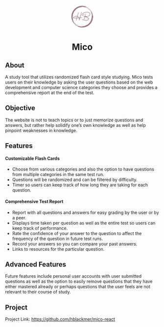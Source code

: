 <!-- Project Logo -->
<br />
<p align="center">
  <a href="https://github.com/hblackmer/" target="_blank">
    <img src="public/assets/logo_circle.png" alt="Logo" width="80" height="80">
  </a>

  <h1 align="center">Mico</h1>
</p>

<!-- ABOUT -->
## About

A study tool that utilizes randomized flash card style studying. Mico tests users on their knowledge by asking the user questions based on the web development and computer science categories they choose and provides a comprehensive report at the end of the test.

<!-- OBJECTIVE -->
## Objective

The website is not to teach topics or to just memorize questions and answers, but rather help solidify one’s own knowledge as well as help pinpoint weaknesses in knowledge. 

<!-- Features -->
## Features
<h4>Customizable Flash Cards</h4>
<ul>
  <li> Choose from various categories and also the option to have questions from multiple categories in the same test run. </li>
  <li> Questions will be randomized and can be filtered by difficulty. </li>
  <li> Timer so users can keep track of how long they are taking for each question. </li>
</ul>
<h4>Comprehensive Test Report</h4>
<ul>
  <li> Report with all questions and answers for easy grading by the user or by a peer. </li>
  <li> Displays time taken per question as well as the entire test so users can keep track of performance. </li>
  <li> Rate the confidence of your answer to the question to affect the frequency of the question in future test runs. </li>
  <li> Record your answers so you can compare your past answers. </li>
  <li> Links to resources for the particular question. </li>
</ul>

<!-- Advanced Features -->
## Advanced Features
Future features include personal user accounts with user submitted questions as well as the option to easily remove questions that they have either mastered already or perhaps questions that the user feels are not relevant to their course of study.

<!-- Project -->
## Project
Project Link: https://github.com/hblackmer/mico-react
